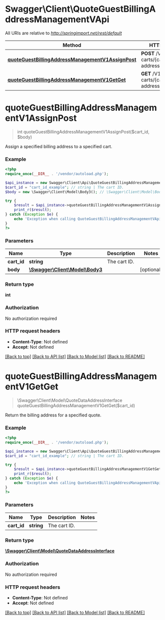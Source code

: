# Swagger\Client\QuoteGuestBillingAddressManagementVApi

All URIs are relative to *http://springimport.net/rest/default*

Method | HTTP request | Description
------------- | ------------- | -------------
[**quoteGuestBillingAddressManagementV1AssignPost**](QuoteGuestBillingAddressManagementVApi.md#quoteGuestBillingAddressManagementV1AssignPost) | **POST** /V1/guest-carts/{cartId}/billing-address | 
[**quoteGuestBillingAddressManagementV1GetGet**](QuoteGuestBillingAddressManagementVApi.md#quoteGuestBillingAddressManagementV1GetGet) | **GET** /V1/guest-carts/{cartId}/billing-address | 


# **quoteGuestBillingAddressManagementV1AssignPost**
> int quoteGuestBillingAddressManagementV1AssignPost($cart_id, $body)



Assign a specified billing address to a specified cart.

### Example
```php
<?php
require_once(__DIR__ . '/vendor/autoload.php');

$api_instance = new Swagger\Client\Api\QuoteGuestBillingAddressManagementVApi();
$cart_id = "cart_id_example"; // string | The cart ID.
$body = new \Swagger\Client\Model\Body3(); // \Swagger\Client\Model\Body3 | 

try {
    $result = $api_instance->quoteGuestBillingAddressManagementV1AssignPost($cart_id, $body);
    print_r($result);
} catch (Exception $e) {
    echo 'Exception when calling QuoteGuestBillingAddressManagementVApi->quoteGuestBillingAddressManagementV1AssignPost: ', $e->getMessage(), "\n";
}
?>
```

### Parameters

Name | Type | Description  | Notes
------------- | ------------- | ------------- | -------------
 **cart_id** | **string**| The cart ID. | 
 **body** | [**\Swagger\Client\Model\Body3**](../Model/\Swagger\Client\Model\Body3.md)|  | [optional] 

### Return type

**int**

### Authorization

No authorization required

### HTTP request headers

 - **Content-Type**: Not defined
 - **Accept**: Not defined

[[Back to top]](#) [[Back to API list]](../../README.md#documentation-for-api-endpoints) [[Back to Model list]](../../README.md#documentation-for-models) [[Back to README]](../../README.md)

# **quoteGuestBillingAddressManagementV1GetGet**
> \Swagger\Client\Model\QuoteDataAddressInterface quoteGuestBillingAddressManagementV1GetGet($cart_id)



Return the billing address for a specified quote.

### Example
```php
<?php
require_once(__DIR__ . '/vendor/autoload.php');

$api_instance = new Swagger\Client\Api\QuoteGuestBillingAddressManagementVApi();
$cart_id = "cart_id_example"; // string | The cart ID.

try {
    $result = $api_instance->quoteGuestBillingAddressManagementV1GetGet($cart_id);
    print_r($result);
} catch (Exception $e) {
    echo 'Exception when calling QuoteGuestBillingAddressManagementVApi->quoteGuestBillingAddressManagementV1GetGet: ', $e->getMessage(), "\n";
}
?>
```

### Parameters

Name | Type | Description  | Notes
------------- | ------------- | ------------- | -------------
 **cart_id** | **string**| The cart ID. | 

### Return type

[**\Swagger\Client\Model\QuoteDataAddressInterface**](../Model/QuoteDataAddressInterface.md)

### Authorization

No authorization required

### HTTP request headers

 - **Content-Type**: Not defined
 - **Accept**: Not defined

[[Back to top]](#) [[Back to API list]](../../README.md#documentation-for-api-endpoints) [[Back to Model list]](../../README.md#documentation-for-models) [[Back to README]](../../README.md)

